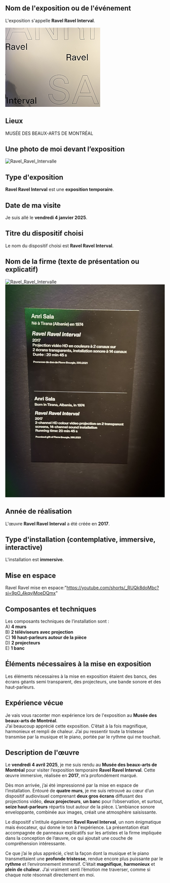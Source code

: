 ## Nom de l'exposition ou de l'événement
L'exposition s'appelle **Ravel Ravel Interval**.

![Ravel_Ravel_Intervalle](Media/Ravel_Ravel_Intervalle/Ravel_Ravel_Intervalle_fiche_nom_de_l'oeuvre.png)

## Lieux
MUSÉE DES BEAUX-ARTS DE MONTRÉAL

## Une photo de moi devant l’exposition  
![Ravel_Ravel_Intervalle](Media/Ravel_Ravel_Intervalle/Moi_devant_l'entrée.jpg)

## Type d'exposition  
**Ravel Ravel Interval** est une **exposition temporaire**.

## Date de ma visite  
Je suis allé le **vendredi 4 janvier 2025**.

## Titre du dispositif choisi  
Le nom du dispositif choisi est **Ravel Ravel Interval**.

## Nom de la firme (texte de présentation ou explicatif)  
![Ravel_Ravel_Intervalle](Media/Ravel_Ravel_Intervalle/Ravel_Ravel_Intervalle_feuille_de_crédit.png)  
![Ravel_Ravel_Intervalle](Media/Ravel_Ravel_Intervalle/Ravel_Ravel_Intervalle_feuille_firme.jpg)

## Année de réalisation  
L'œuvre **Ravel Ravel Interval** a été créée en **2017**.

## Type d'installation (contemplative, immersive, interactive)  
L'installation est **immersive**.

## Mise en espace  
Ravel Ravel mise en espace:"https://youtube.com/shorts/_RUQk8doMbc?si=9pO_4kqyjMoeDQmx"

## Composantes et techniques  
Les composants techniques de l’installation sont :  
A) **4 murs**  
B) **2 téléviseurs avec projection**  
C) **16 haut-parleurs autour de la pièce**  
D) **2 projecteurs**  
E) **1 banc**  

## Éléments nécessaires à la mise en exposition  
Les éléments nécessaires à la mise en exposition étaient des bancs, des écrans géants semi transparent, des projecteurs, une bande sonore et des haut-parleurs.

## Expérience vécue  
Je vais vous raconter mon expérience lors de l'exposition au **Musée des beaux-arts de Montréal**.  
J’ai beaucoup apprécié cette exposition. C’était à la fois magnifique, harmonieux et rempli de chaleur. J’ai pu ressentir toute la tristesse transmise par la musique et le piano, portée par le rythme qui me touchait.

## Description de l'œuvre

Le **vendredi 4 avril 2025**, je me suis rendu au **Musée des beaux-arts de Montréal** pour visiter l’exposition temporaire **Ravel Ravel Interval**. Cette œuvre immersive, réalisée en **2017**, m’a profondément marqué.

Dès mon arrivée, j’ai été impressionné par la mise en espace de l’installation. Entouré de **quatre murs**, je me suis retrouvé au cœur d’un dispositif audiovisuel comprenant **deux gros écrans** diffusant des projections vidéo, **deux projecteurs**, **un banc** pour l’observation, et surtout, **seize haut-parleurs** répartis tout autour de la pièce. L’ambiance sonore enveloppante, combinée aux images, créait une atmosphère saisissante.

Le dispositif s’intitule également **Ravel Ravel Interval**, un nom énigmatique mais évocateur, qui donne le ton à l'expérience. La présentation était accompagnée de panneaux explicatifs sur les artistes et la firme impliquée dans la conception de l’œuvre, ce qui ajoutait une couche de compréhension intéressante.

Ce que j’ai le plus apprécié, c’est la façon dont la musique et le piano transmettaient une **profonde tristesse**, rendue encore plus puissante par le **rythme** et l’environnement immersif. C’était **magnifique**, **harmonieux** et **plein de chaleur**. J’ai vraiment senti l’émotion me traverser, comme si chaque note résonnait directement en moi.
